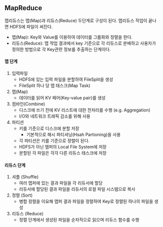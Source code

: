 ## MapReduce

맵리듀스는 맵(Map)과 리듀스(Reduce) 두단계로 구성이 된다. 맵리듀스 작업이 끝나면 HDFS에 파일이 써진다.

- 맵(Map): Key와 Value를 이용하여 데이터를 그룹화와 정렬을 한다.
- 리듀스(Reduce): 맵 작업 결과에서 key 기준으로 각 리듀스로 분배하고 사용자가 정의한 방법으로 각 Key관련 정보를 추출하는 단계이다.

#### 맵 단계

1. 입력파일
   - HDFS에 있는 입력 파일을 분할하여 FileSplit을 생성
   - FileSplit 하나 당 맵 태스크(Map Task)
2. 맵(Map)
   - 데이터를 읽어 KV 페어(Key-value pair)를 생성
3. 컴바인(Combine)
   - 디스크에 쓰기 전에 KV 리스트에 대한 전처리를 수행 (e.g. Aggregation)
   - I/O와 네트워크 트래픽 감소를 위해 사용
4. 파티션
   - 키를 기준으로 디스크에 분할 저장
     - 기본적으로 해시 파티셔닝(Hsah Partioning)을 사용
   - 각 파티션은 키를 기준으로 정렬이 된다.
   - HDFS가 아닌 맴퍼의 Local File System에 저장
   - 분할된 각 파일은 각각 다른 리듀스 태스크에 저장

#### 리듀스 단계

1. 셔플 (Shuffle)
   - 여러 맵퍼에 있는 결과 파일을 각 리듀서에 할당
   - 리듀서에 할당된 결과 파일을 리듀서의 로컬 파일 시스템으로 복사
2. 정렬 (Sort)
   - 병합 정렬을 이요해 맵퍼 결과 파일을 정렬하여 Key로 정렬된 하나의 파일을 생성
3. 리듀스 (Reduce)
   - 정렬 단계에서 생성된 파일을 순차적으로 읽으며 리듀스 함수를 수행